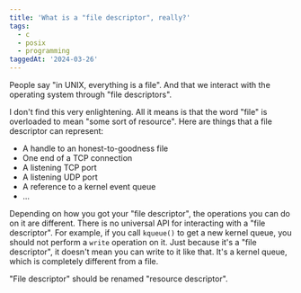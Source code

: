 ```yaml
---
title: 'What is a "file descriptor", really?'
tags:
  - c
  - posix
  - programming
taggedAt: '2024-03-26'
---
```


People say "in UNIX, everything is a file". And that we interact with the operating system through "file descriptors".

I don't find this very enlightening. All it means is that the word "file" is overloaded to mean "some sort of resource". Here are things that a file descriptor can represent:

* A handle to an honest-to-goodness file
* One end of a TCP connection
* A listening TCP port
* A listening UDP port
* A reference to a kernel event queue
* ...

Depending on how you got your "file descriptor", the operations you can do on it are different. There is no universal API for interacting with a "file descriptor". For example, if you call `kqueue()` to get a new kernel queue, you should not perform a `write` operation on it. Just because it's a "file descriptor", it doesn't mean you can write to it like that. It's a kernel queue, which is completely different from a file.

"File descriptor" should be renamed "resource descriptor".
